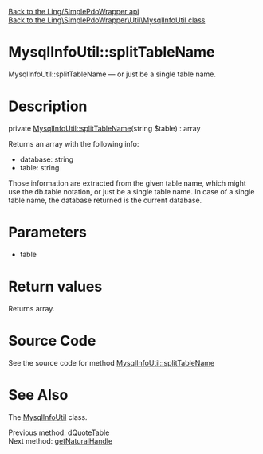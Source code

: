 [Back to the Ling/SimplePdoWrapper api](https://github.com/lingtalfi/SimplePdoWrapper/blob/master/doc/api/Ling/SimplePdoWrapper.md)<br>
[Back to the Ling\SimplePdoWrapper\Util\MysqlInfoUtil class](https://github.com/lingtalfi/SimplePdoWrapper/blob/master/doc/api/Ling/SimplePdoWrapper/Util/MysqlInfoUtil.md)


MysqlInfoUtil::splitTableName
================



MysqlInfoUtil::splitTableName — or just be a single table name.




Description
================


private [MysqlInfoUtil::splitTableName](https://github.com/lingtalfi/SimplePdoWrapper/blob/master/doc/api/Ling/SimplePdoWrapper/Util/MysqlInfoUtil/splitTableName.md)(string $table) : array




Returns an array with the following info:
- database: string
- table: string

Those information are extracted from the given table name, which might use the db.table notation,
or just be a single table name. In case of a single table name, the database returned is the current database.




Parameters
================


- table

    


Return values
================

Returns array.








Source Code
===========
See the source code for method [MysqlInfoUtil::splitTableName](https://github.com/lingtalfi/SimplePdoWrapper/blob/master/Util/MysqlInfoUtil.php#L847-L858)


See Also
================

The [MysqlInfoUtil](https://github.com/lingtalfi/SimplePdoWrapper/blob/master/doc/api/Ling/SimplePdoWrapper/Util/MysqlInfoUtil.md) class.

Previous method: [dQuoteTable](https://github.com/lingtalfi/SimplePdoWrapper/blob/master/doc/api/Ling/SimplePdoWrapper/Util/MysqlInfoUtil/dQuoteTable.md)<br>Next method: [getNaturalHandle](https://github.com/lingtalfi/SimplePdoWrapper/blob/master/doc/api/Ling/SimplePdoWrapper/Util/MysqlInfoUtil/getNaturalHandle.md)<br>

